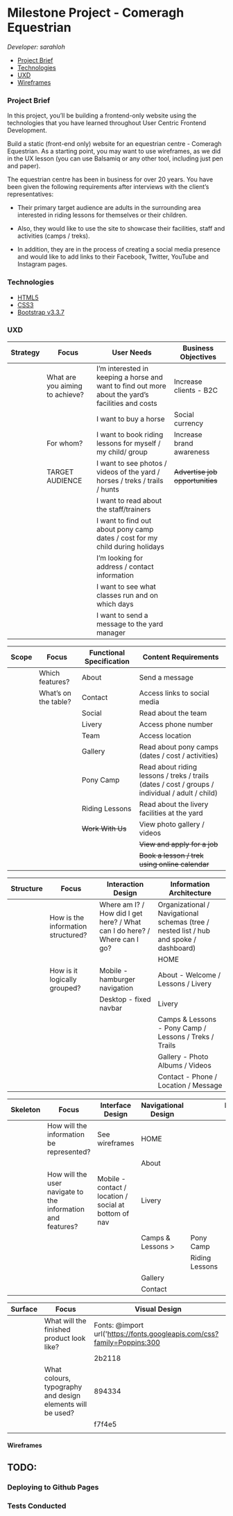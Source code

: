 # Milestone Project - Comeragh Equestrian

*Developer: sarahloh*

- [Project Brief](#project-brief)
- [Technologies](#technologies)
- [UXD](#uxd)
- [Wireframes](#wireframes)

### Project Brief

In this project, you’ll be building a frontend-only website using the technologies that you have learned throughout User Centric Frontend Development.

Build a static (front-end only) website for an equestrian centre - Comeragh Equestrian. As a starting point, you may want to use wireframes, as we did in the UX lesson (you can use Balsamiq or any other tool, including just pen and paper).

The equestrian centre has been in business for over 20 years. You have been given the following requirements after interviews with the client’s representatives:

- Their primary target audience are adults in the surrounding area interested in riding lessons for themselves or their children.

- Also, they would like to use the site to showcase their facilities, staff and activities (camps / treks).

- In addition, they are in the process of creating a social media presence and would like to add links to their Facebook, Twitter, YouTube and Instagram pages. 


### Technologies

- [HTML5](https://developer.mozilla.org/en-US/docs/Web/Guide/HTML/HTML5)
- [CSS3](https://developer.mozilla.org/en-US/docs/Web/CSS/CSS3)
- [Bootstrap v3.3.7](https://getbootstrap.com/docs/3.3/)


### UXD

| Strategy  | Focus                                                       | User Needs                                                                                        | Business Objectives                                                                             |
|-----------|-------------------------------------------------------------|---------------------------------------------------------------------------------------------------|-------------------------------------------------------------------------------------------------|
|           | What are you aiming to achieve?                             | I’m interested in keeping a horse and want to find out more about the yard’s facilities and costs | Increase clients - B2C                                                                          |
|           |                                                             | I want to buy a horse                                                                             | Social currency                                                                                 |
|           | For whom?                                                   | I want to book riding lessons for myself / my child/ group                                        | Increase brand awareness                                                                        |
|           | TARGET AUDIENCE                                             | I want to see photos / videos of the yard / horses / treks / trails / hunts                       | ~~Advertise job opportunities~~                                                                 |
|           |                                                             | I want to read about the staff/trainers                                                           |                                                                                                 |
|           |                                                             | I want to find out about pony camp dates / cost for my child during holidays                      |                                                                                                 |
|           |                                                             | I’m looking for address / contact information                                                     |                                                                                                 |
|           |                                                             | I want to see what classes run and on which days                                                  |                                                                                                 |
|           |                                                             | I want to send a message to the yard manager                                                      |                                                                                                 |                    

| Scope     | Focus                                                       | Functional Specification                                                                          | Content Requirements                                                                            |
|-----------|-------------------------------------------------------------|---------------------------------------------------------------------------------------------------|-------------------------------------------------------------------------------------------------|
|           | Which features?                                             | About                                                                                             | Send a message                                                                                  |                    
|           | What’s on the table?                                        | Contact                                                                                           | Access links to social media                                                                    |                    
|           |                                                             | Social                                                                                            | Read about the team                                                                             |                    
|           |                                                             | Livery                                                                                            | Access phone number                                                                             |                   
|           |                                                             | Team                                                                                              | Access location                                                                                 |                    
|           |                                                             | Gallery                                                                                           | Read about pony camps (dates / cost / activities)                                               |                    
|           |                                                             | Pony Camp                                                                                         | Read about riding lessons / treks / trails (dates / cost / groups / individual / adult / child) |                   
|           |                                                             | Riding Lessons                                                                                    | Read about the livery facilities at the yard                                                    |                   
|           |                                                             | ~~Work With Us~~                                                                                  | View photo gallery / videos                                                                     |                    
|           |                                                             |                                                                                                   | ~~View and apply for a job~~                                                                    |                    
|           |                                                             |                                                                                                   | ~~Book a lesson / trek using online calendar~~                                                  |                    

| Structure | Focus                                                       | Interaction Design                                                                                | Information Architecture                                                                        |                    
|-----------|-------------------------------------------------------------|---------------------------------------------------------------------------------------------------|-------------------------------------------------------------------------------------------------|
|           | How is the information structured?                          | Where am I? / How did I get here? / What can I do here? / Where can I go?                         | Organizational / Navigational schemas (tree / nested list / hub and spoke / dashboard)          |                    
|           |                                                             |                                                                                                   | HOME                                                                                            |                    
|           | How is it logically grouped?                                | Mobile - hamburger navigation                                                                     | About - Welcome / Lessons / Livery                                                              |                    
|           |                                                             | Desktop - fixed navbar                                                                            | Livery                                                                                          |                    
|           |                                                             |                                                                                                   | Camps & Lessons - Pony Camp / Lessons / Treks / Trails                                          |
|           |                                                             |                                                                                                   | Gallery - Photo Albums / Videos                                                                 |                    
|           |                                                             |                                                                                                   | Contact - Phone / Location / Message                                                            |

| Skeleton  | Focus                                                       | Interface Design                                                                                  | Navigational Design |                                                      | Information Design |
|-----------|-------------------------------------------------------------|---------------------------------------------------------------------------------------------------|---------------------|------------------------------------------------------|--------------------|
|           | How will the information be represented?                    | See wireframes                                                                                    | HOME                |                                                      |                    |
|           |                                                             |                                                                                                   | About               |                                                      |                    |
|           | How will the user navigate to the information and features? | Mobile - contact / location / social at bottom of nav                                             | Livery              |                                                      |                    |
|           |                                                             |                                                                                                   | Camps & Lessons >   | Pony Camp                                            |                    |
|           |                                                             |                                                                                                   |                     | Riding Lessons                                       |                    |
|           |                                                             |                                                                                                   | Gallery             |                                                      |                    |
|           |                                                             |                                                                                                   | Contact             |                                                      |                    |

| Surface   | Focus                                                       | Visual Design                                                                                                                                                                                                                         
|-----------|-------------------------------------------------------------|----------------------------------------------------------------------------------------------------------------------|
|           | What will the finished product look like?                   | Fonts: @import url('https://fonts.googleapis.com/css?family=Poppins:300|Roboto:300,400');                            |
|           |                                                             | 2b2118                                                                                                               |
|           | What colours, typography and design elements will be used?  | 894334                                                                                                               |
|           |                                                             | f7f4e5                                                                                                               |
|           |                                                             |                                                                                                                      |                    

#### Wireframes

<!---
![Mobile Wireframes](https://raw.githubusercontent.com/sarahloh/p1-comeragh-equestrian/master/assets/images/readme/mobile-wireframes-1.jpg "Mobile Wireframes")
--->

## TODO:

### Deploying to Github Pages

### Tests Conducted
